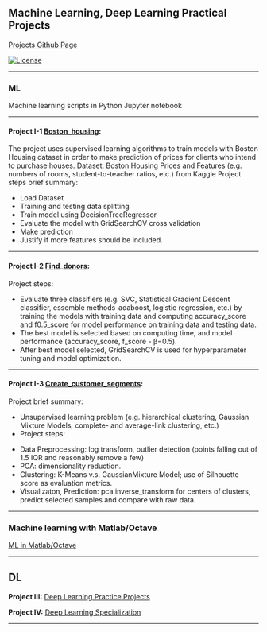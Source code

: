 ## Machine Learning, Deep Learning Practical Projects
[Projects Github Page](https://hangdeng.github.io/MachineLearningToDeepLearning-Practical-Projects/)

[![License](https://img.shields.io/badge/License-GPL--3.0-blue.svg)](https://opensource.org/licenses/GPL-3.0)

------

### ML ###

Machine learning scripts in Python Jupyter notebook

------

#### Project I-1 [Boston_housing](https://github.com/hangdeng/MachineLearningToDeepLearning-Practical-Projects/blob/master/boston_housing.ipynb):

The project uses supervised learning algorithms to train models with Boston Housing dataset in order to make prediction of prices for clients who intend to purchase houses.
Dataset: Boston Housing Prices and Features (e.g. numbers of rooms, student-to-teacher ratios, etc.) from Kaggle
Project steps brief summary: 
* Load Dataset
* Training and testing data splitting
* Train model using DecisionTreeRegressor
* Evaluate the model with GridSearchCV cross validation
* Make prediction
* Justify if more features should be included.

------

#### Project I-2 [Find_donors](https://github.com/hangdeng/MachineLearningToDeepLearning-Practical-Projects/blob/master/finding_donors.ipynb):

Project steps:
* Evaluate three classifiers (e.g. SVC, Statistical Gradient Descent classifier, essemble methods-adaboost, logistic regression, etc.) by training the models with training data and computing accuracy_score and f0.5_score for model performance on training data and testing data. 
* The best model is selected based on computing time, and model performance (accuracy_score, f_score - β=0.5). 
* After best model selected, GridSearchCV is used for hyperparameter tuning and model optimization. 

------

#### Project I-3 [Create_customer_segments](https://github.com/hangdeng/MachineLearningToDeepLearning-Practical-Projects/blob/master/customer_segments.ipynb):

Project brief summary:
- Unsupervised learning problem (e.g. hierarchical clustering, Gaussian Mixture Models, complete- and average-link clustering, etc.)
- Project steps:
* Data Preprocessing: log transform, outlier detection (points falling out of 1.5 IQR and reasonably remove a few)
* PCA: dimensionality reduction.
* Clustering: K-Means v.s. GaussianMixture Model; use of Silhouette score as evaluation metrics.
* Visualizaton, Prediction: pca.inverse_transform for centers of clusters, predict selected samples and compare with raw data.

------

### Machine learning with Matlab/Octave

[ML in Matlab/Octave](https://github.com/hangdeng/MachineLearningToDeepLearning-Practical-Projects/tree/master/ML-Octave_Matlab)

------

## DL

**Project III:** [Deep Learning Practice Projects](https://github.com/hangdeng/MachineLearningToDeepLearning-Practical-Projects/tree/master/DeepLearning-Practical-Projects)

**Project IV:** [Deep Learning Specialization](https://github.com/hangdeng/MachineLearningToDeepLearning-Practical-Projects/tree/master/DeepLearningSpecialization)

------
